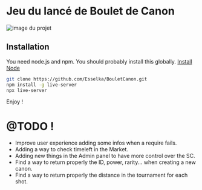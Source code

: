 # Jeu du lancé de Boulet de Canon

![image du projet](https://github.com/Esselka/alyra/tree/master/d%C3%A9fi%204/images/JeuBouletCanon.png)

## Installation

You need node.js and npm. You should probably install this globally. [Install Node](https://nodejs.org/)

```sh
git clone https://github.com/Esselka/BouletCanon.git
npm install -g live-server
npx live-server
```

Enjoy !

# @TODO !

- Improve user experience adding some infos when a require fails.
- Adding a way to check timeleft in the Market.
- Adding new things in the Admin panel to have more control over the SC.
- Find a way to return properly the ID, power, rarity... when creating a new canon.
- Find a way to return properly the distance in the tournament for each shot.
